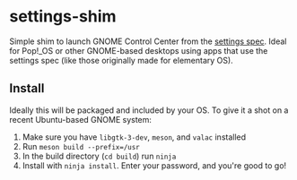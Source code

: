 # settings-shim

Simple shim to launch GNOME Control Center from the [settings spec](https://github.com/elementary/switchboard/wiki/System-Settings-Schema-Specification). Ideal for Pop!\_OS or other GNOME-based desktops using apps that use the settings spec (like those originally made for elementary OS).

## Install

Ideally this will be packaged and included by your OS. To give it a shot on a recent Ubuntu-based GNOME system:

1. Make sure you have `libgtk-3-dev`, `meson`, and `valac` installed
2. Run `meson build --prefix=/usr`
3. In the build directory (`cd build`) run `ninja`
4. Install with `ninja install`. Enter your password, and you're good to go!
